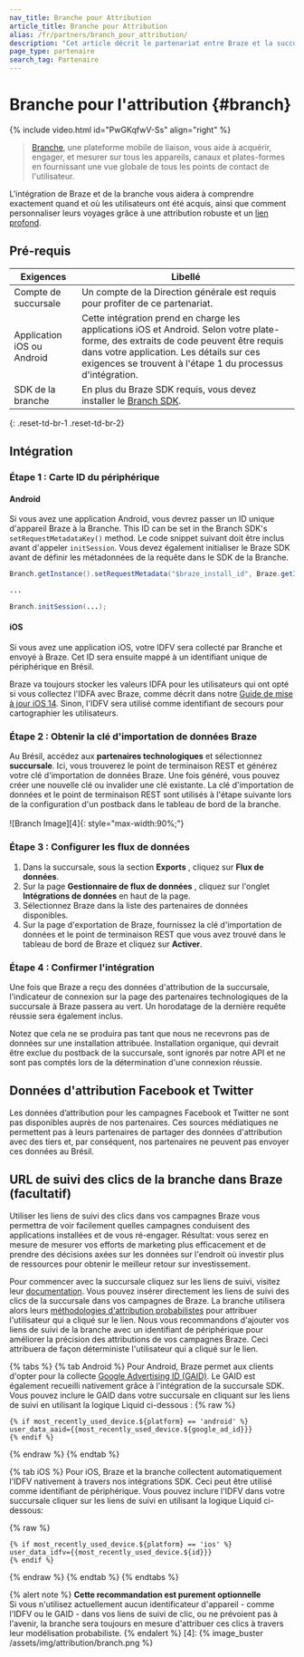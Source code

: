 ```yaml
---
nav_title: Branche pour Attribution
article_title: Branche pour Attribution
alias: /fr/partners/branch_pour_attribution/
description: "Cet article décrit le partenariat entre Braze et la succursale, une plateforme de liaison mobile qui vous aide à acquérir, engagez et mesurez sur tous les appareils, canaux et plates-formes."
page_type: partenaire
search_tag: Partenaire
---
```


# Branche pour l'attribution {#branch}

{% include video.html id="PwGKqfwV-Ss" align="right" %}

> [Branche](https://docs.branch.io/pages/integrations/braze/), une plateforme mobile de liaison, vous aide à acquérir, engager, et mesurer sur tous les appareils, canaux et plates-formes en fournissant une vue globale de tous les points de contact de l'utilisateur.

L'intégration de Braze et de la branche vous aidera à comprendre exactement quand et où les utilisateurs ont été acquis, ainsi que comment personnaliser leurs voyages grâce à une attribution robuste et un [lien profond]({{site.baseurl}}/partners/channel_extensions/deep_linking/branch_for_deeplinking/).

## Pré-requis

| Exigences                  | Libellé                                                                                                                                                                                                                                        |
| -------------------------- | ---------------------------------------------------------------------------------------------------------------------------------------------------------------------------------------------------------------------------------------------- |
| Compte de succursale       | Un compte de la Direction générale est requis pour profiter de ce partenariat.                                                                                                                                                                 |
| Application iOS ou Android | Cette intégration prend en charge les applications iOS et Android. Selon votre plate-forme, des extraits de code peuvent être requis dans votre application. Les détails sur ces exigences se trouvent à l'étape 1 du processus d'intégration. |
| SDK de la branche          | En plus du Braze SDK requis, vous devez installer le [Branch SDK](https://help.branch.io/developers-hub/docs/native-sdks-overview).                                                                                                            |
{: .reset-td-br-1 .reset-td-br-2}

## Intégration

### Étape 1 : Carte ID du périphérique

#### Android

Si vous avez une application Android, vous devrez passer un ID unique d'appareil Braze à la Branche. This ID can be set in the Branch SDK's `setRequestMetadataKey()` method. Le code snippet suivant doit être inclus avant d'appeler `initSession`. Vous devez également initialiser le Braze SDK avant de définir les métadonnées de la requête dans le SDK de la Branche.

```java
Branch.getInstance().setRequestMetadata("$braze_install_id", Braze.getInstance(context).getInstallTrackingId());

...

Branch.initSession(...);
```
#### iOS

Si vous avez une application iOS, votre IDFV sera collecté par Branche et envoyé à Braze. Cet ID sera ensuite mappé à un identifiant unique de périphérique en Brésil.

Braze va toujours stocker les valeurs IDFA pour les utilisateurs qui ont opté si vous collectez l'IDFA avec Braze, comme décrit dans notre [Guide de mise à jour iOS 14]({{site.baseurl}}/developer_guide/platform_integration_guides/ios/ios_14/#idfa). Sinon, l'IDFV sera utilisé comme identifiant de secours pour cartographier les utilisateurs.

### Étape 2 : Obtenir la clé d'importation de données Braze

Au Brésil, accédez aux **partenaires technologiques** et sélectionnez **succursale**. Ici, vous trouverez le point de terminaison REST et générez votre clé d'importation de données Braze. Une fois généré, vous pouvez créer une nouvelle clé ou invalider une clé existante. La clé d'importation de données et le point de terminaison REST sont utilisés à l'étape suivante lors de la configuration d'un postback dans le tableau de bord de la branche.<br><br>!\[Branch Image\]\[4\]{: style="max-width:90%;"}

### Étape 3 : Configurer les flux de données

1. Dans la succursale, sous la section **Exports** , cliquez sur **Flux de données**.
2. Sur la page **Gestionnaire de flux de données** , cliquez sur l'onglet **Intégrations de données** en haut de la page.
3. Sélectionnez Braze dans la liste des partenaires de données disponibles.
4. Sur la page d'exportation de Braze, fournissez la clé d'importation de données et le point de terminaison REST que vous avez trouvé dans le tableau de bord de Braze et cliquez sur **Activer**.

### Étape 4 : Confirmer l'intégration

Une fois que Braze a reçu des données d'attribution de la succursale, l'indicateur de connexion sur la page des partenaires technologiques de la succursale à Braze passera au vert. Un horodatage de la dernière requête réussie sera également inclus.

Notez que cela ne se produira pas tant que nous ne recevrons pas de données sur une installation attribuée. Installation organique, qui devrait être exclue du postback de la succursale, sont ignorés par notre API et ne sont pas comptés lors de la détermination d'une connexion réussie.

## Données d'attribution Facebook et Twitter

Les données d’attribution pour les campagnes Facebook et Twitter ne sont pas disponibles auprès de nos partenaires. Ces sources médiatiques ne permettent pas à leurs partenaires de partager des données d'attribution avec des tiers et, par conséquent, nos partenaires ne peuvent pas envoyer ces données au Brésil.

## URL de suivi des clics de la branche dans Braze (facultatif)

Utiliser les liens de suivi des clics dans vos campagnes Braze vous permettra de voir facilement quelles campagnes conduisent des applications installées et de vous ré-engager. Résultat: vous serez en mesure de mesurer vos efforts de marketing plus efficacement et de prendre des décisions axées sur les données sur l'endroit où investir plus de ressources pour obtenir le meilleur retour sur investissement.

Pour commencer avec la succursale cliquez sur les liens de suivi, visitez leur [documentation](https://help.branch.io/using-branch/docs/ad-links). Vous pouvez insérer directement les liens de suivi des clics de la succursale dans vos campagnes de Braze. La branche utilisera alors leurs [méthodologies d'attribution probabilistes](https://help.branch.io/using-branch/docs/branch-attribution-logic-settings) pour attribuer l'utilisateur qui a cliqué sur le lien. Nous vous recommandons d'ajouter vos liens de suivi de la branche avec un identifiant de périphérique pour améliorer la précision des attributions de vos campagnes Braze. Ceci attribuera de façon déterministe l'utilisateur qui a cliqué sur le lien.

{% tabs %}
{% tab Android %}
Pour Android, Braze permet aux clients d'opter pour la collecte [Google Advertising ID (GAID)]({{site.baseurl}}/developer_guide/platform_integration_guides/android/initial_sdk_setup/optional_gaid_collection/#optional-google-advertising-id). Le GAID est également recueilli nativement grâce à l'intégration de la succursale SDK. Vous pouvez inclure le GAID dans votre succursale en cliquant sur les liens de suivi en utilisant la logique Liquid ci-dessous :
{% raw %}
```
{% if most_recently_used_device.${platform} == 'android' %}
user_data_aaid={{most_recently_used_device.${google_ad_id}}}
{% endif %}
```
{% endraw %}
{% endtab %}

{% tab iOS %}
Pour iOS, Braze et la branche collectent automatiquement l'IDFV nativement à travers nos intégrations SDK. Ceci peut être utilisé comme identifiant de périphérique. Vous pouvez inclure l'IDFV dans votre succursale cliquer sur les liens de suivi en utilisant la logique Liquid ci-dessous:

{% raw %}
```
{% if most_recently_used_device.${platform} == 'ios' %}
user_data_idfv={{most_recently_used_device.${id}}}
{% endif %}
```
{% endraw %}
{% endtab %}
{% endtabs %}

{% alert note %}
__Cette recommandation est purement optionnelle__<br> Si vous n'utilisez actuellement aucun identificateur d'appareil - comme l'IDFV ou le GAID - dans vos liens de suivi de clic, ou ne prévoient pas à l'avenir, la branche sera toujours en mesure d'attribuer ces clics à travers leur modélisation probabiliste.
{% endalert %}
[4]: {% image_buster /assets/img/attribution/branch.png %}

